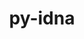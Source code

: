 ---
title: "py-idna"
layout: cache
categories: [package, v0.18.1]
meta: {"versions": ["3.3"], "compilers": ["gcc@=7.3.1", "gcc@=7.5.0"], "oss": ["amzn2", "ubuntu18.04"], "platforms": ["linux"], "targets": ["aarch64", "graviton2", "x86_64", "x86_64_v3", "x86_64_v4"], "stacks": ["aws-isc", "aws-isc-aarch64", "data-vis-sdk", "e4s", "root"], "num_specs": 7, "num_specs_by_stack": {"root": 7, "aws-isc": 2, "aws-isc-aarch64": 2, "data-vis-sdk": 1, "e4s": 2}}
spec_details: [{"hash": "trhrvgfpmmui6t4nxr3mkih3ttdnvzi2", "compiler": "gcc@=7.3.1", "versions": ["3.3"], "os": "amzn2", "platform": "linux", "target": "x86_64_v4", "variants": [], "stacks": ["root", "aws-isc"], "size": "-", "tarball": "https://binaries.spack.io/v0.18.1/build_cache/linux-amzn2-x86_64_v4/gcc-7.3.1/py-idna-3.3/linux-amzn2-x86_64_v4-gcc-7.3.1-py-idna-3.3-trhrvgfpmmui6t4nxr3mkih3ttdnvzi2.spack"}, {"hash": "ccvivcq4bz46hqpcebu7siuahzt25pyw", "compiler": "gcc@=7.3.1", "versions": ["3.3"], "os": "amzn2", "platform": "linux", "target": "aarch64", "variants": [], "stacks": ["aws-isc-aarch64", "root"], "size": "-", "tarball": "https://binaries.spack.io/v0.18.1/build_cache/linux-amzn2-aarch64/gcc-7.3.1/py-idna-3.3/linux-amzn2-aarch64-gcc-7.3.1-py-idna-3.3-ccvivcq4bz46hqpcebu7siuahzt25pyw.spack"}, {"hash": "mktfef3l72lgs6ab2237cjoednpeult6", "compiler": "gcc@=7.3.1", "versions": ["3.3"], "os": "amzn2", "platform": "linux", "target": "graviton2", "variants": [], "stacks": ["aws-isc-aarch64", "root"], "size": "-", "tarball": "https://binaries.spack.io/v0.18.1/build_cache/linux-amzn2-graviton2/gcc-7.3.1/py-idna-3.3/linux-amzn2-graviton2-gcc-7.3.1-py-idna-3.3-mktfef3l72lgs6ab2237cjoednpeult6.spack"}, {"hash": "exgmdq3r3lrlsic5mjqkzv4qgmlvn75k", "compiler": "gcc@=7.5.0", "versions": ["3.3"], "os": "ubuntu18.04", "platform": "linux", "target": "x86_64", "variants": [], "stacks": ["root", "data-vis-sdk"], "size": "-", "tarball": "https://binaries.spack.io/v0.18.1/build_cache/linux-ubuntu18.04-x86_64/gcc-7.5.0/py-idna-3.3/linux-ubuntu18.04-x86_64-gcc-7.5.0-py-idna-3.3-exgmdq3r3lrlsic5mjqkzv4qgmlvn75k.spack"}, {"hash": "ppafvx4qluwx4op32mj47zm7gjs3trn6", "compiler": "gcc@=7.5.0", "versions": ["3.3"], "os": "ubuntu18.04", "platform": "linux", "target": "x86_64", "variants": [], "stacks": ["root", "e4s"], "size": "-", "tarball": "https://binaries.spack.io/v0.18.1/build_cache/linux-ubuntu18.04-x86_64/gcc-7.5.0/py-idna-3.3/linux-ubuntu18.04-x86_64-gcc-7.5.0-py-idna-3.3-ppafvx4qluwx4op32mj47zm7gjs3trn6.spack"}, {"hash": "ecjkgin3zq3d4a5qi3eg3l4wxgnygqag", "compiler": "gcc@=7.5.0", "versions": ["3.3"], "os": "ubuntu18.04", "platform": "linux", "target": "x86_64", "variants": [], "stacks": ["root", "e4s"], "size": "-", "tarball": "https://binaries.spack.io/v0.18.1/build_cache/linux-ubuntu18.04-x86_64/gcc-7.5.0/py-idna-3.3/linux-ubuntu18.04-x86_64-gcc-7.5.0-py-idna-3.3-ecjkgin3zq3d4a5qi3eg3l4wxgnygqag.spack"}, {"hash": "obwdbfqamv3r3q6pk32oj72yex4svonh", "compiler": "gcc@=7.3.1", "versions": ["3.3"], "os": "amzn2", "platform": "linux", "target": "x86_64_v3", "variants": [], "stacks": ["root", "aws-isc"], "size": "-", "tarball": "https://binaries.spack.io/v0.18.1/build_cache/linux-amzn2-x86_64_v3/gcc-7.3.1/py-idna-3.3/linux-amzn2-x86_64_v3-gcc-7.3.1-py-idna-3.3-obwdbfqamv3r3q6pk32oj72yex4svonh.spack"}]
---